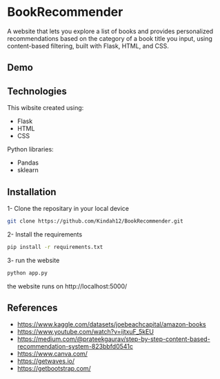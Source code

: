 
# BookRecommender

A website that lets you explore a list of books and provides personalized recommendations based on the category of a book title you input, using content-based filtering, built with Flask, HTML, and CSS.


## Demo


## Technologies

This wibsite created using:

* Flask
* HTML
* CSS

Python libraries:
* Pandas
* sklearn

## Installation

1- Clone the repositary in your local device

```bash
git clone https://github.com/Kindah12/BookRecommender.git
```
2- Install the requirements
```bash
pip install -r requirements.txt
```
3- run the website 
```bash
python app.py
```
the website runs on http://localhost:5000/
## References
* https://www.kaggle.com/datasets/joebeachcapital/amazon-books
* https://www.youtube.com/watch?v=ijtxuF_5kEU
* https://medium.com/@prateekgaurav/step-by-step-content-based-recommendation-system-823bbfd0541c
* https://www.canva.com/
* https://getwaves.io/
* https://getbootstrap.com/
